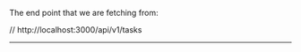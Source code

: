The end point that we are fetching from: 

// http://localhost:3000/api/v1/tasks

---------------




